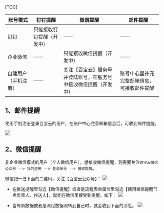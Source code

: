 
[TOC]


|账号模式|	钉钉提醒|	微信提醒|	邮件提醒|
|---|---|---|---|
|钉钉	|只能接收钉钉提醒（开发中）|	——|	——|
|企业微信|	——	|只能接收微信提醒（开发中）|	——|
|自建用户（手机注册）|	——|	关注【百宝云】服务号并登陆账号，在服务号中接收微信提醒（开发中）|账号中心里补充完整邮箱信息，可接收邮件提醒|


## 1、邮件提醒
使用手机注册登录百宝云的用户，在账户中心完善邮箱信息后，可收到邮件提醒。

![](http://docfiles.baibaoyun.com/Fn8xV9kP-C_wdGEarPShame5W2fU)


## 2、微信提醒
非企业微信模式的用户（个人微信用户），想接收微信提醒，则需要关注`百宝云微信公众号 --> 我的应用 --> 登录账号 --> 接收提醒`。

微信扫一扫下面的二维码，关注【百宝云公众号】：
![](http://docfiles.baibaoyun.com/FsOyvOjdm4h6iITNyBwmR3ZoTVd5)

* 在推送提醒里勾选【微信提醒】或者是流程表单属性里勾选【使用微信提醒节点负责人、抄送人】，就能在微信里接受到提醒。如下：
![](http://docfiles.baibaoyun.com/FoGhxRbPLnJtKyGOlTyRtoIraSH1)

* 当有新数据或者是流程数据流转到自己时，就会收到下面的消息。
![](http://docfiles.baibaoyun.com/ForuKM2RcmFu-Lx-62XgCoueWoO_)





